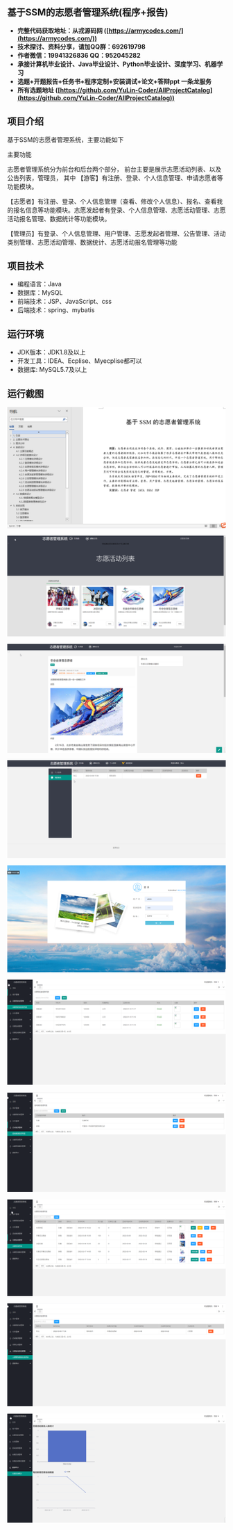 ## 基于SSM的志愿者管理系统(程序+报告)

- <b>完整代码获取地址：从戎源码网 ([https://armycodes.com/](https://armycodes.com/))</b>
- <b>技术探讨、资料分享，请加QQ群：692619798</b> 
- <b>作者微信：19941326836  QQ：952045282</b> 
- <b>承接计算机毕业设计、Java毕业设计、Python毕业设计、深度学习、机器学习</b>
- <b>选题+开题报告+任务书+程序定制+安装调试+论文+答辩ppt 一条龙服务</b>
- <b>所有选题地址 ([https://github.com/YuLin-Coder/AllProjectCatalog](https://github.com/YuLin-Coder/AllProjectCatalog)) </b>

## 项目介绍
基于SSM的志愿者管理系统，主要功能如下

主要功能

志愿者管理系统分为前台和后台两个部分，
前台主要是展示志愿活动列表、以及公告列表，管理员，
其中
【游客】有注册、登录、个人信息管理、申请志愿者等功能模块。

【志愿者】有注册、登录、个人信息管理（查看、修改个人信息）、报名、查看我的报名信息等功能模块。志愿发起者有登录、个人信息管理、志愿活动管理、志愿活动报名管理、数据统计等功能模块。

【管理员】有登录、个人信息管理、用户管理、志愿发起者管理、公告管理、活动类别管理、志愿活动管理、数据统计、志愿活动报名管理等功能

## 项目技术
- 编程语言：Java
- 数据库：MySQL
- 前端技术：JSP、JavaScript、css
- 后端技术：spring、mybatis

## 运行环境
- JDK版本：JDK1.8及以上
- 开发工具：IDEA、Ecplise、Myecplise都可以
- 数据库: MySQL5.7及以上

## 运行截图
![](screenshot/1.png)

![](screenshot/2.png)

![](screenshot/3.png)

![](screenshot/4.png)

![](screenshot/5.png)

![](screenshot/6.png)

![](screenshot/7.png)

![](screenshot/8.png)

![](screenshot/9.png)

![](screenshot/10.png)
